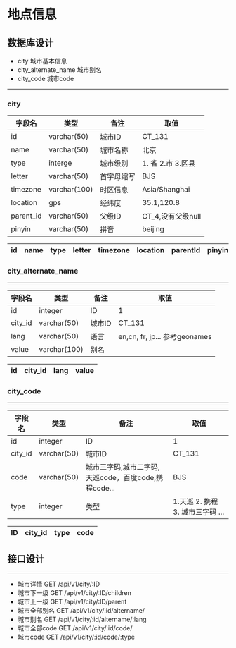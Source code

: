 # 地点信息

## 数据库设计

- city 城市基本信息
- city_alternate_name 城市别名
- city_code 城市code

---

### city

| 字段名 | 类型 | 备注 | 取值 |
|-       | -    | -    | -    |
| id     | varchar(50) | 城市ID   | CT_131 |
| name   | varchar(50) | 城市名称 | 北京 | 
| type     | interge | 城市级别 | 1. 省 2.市 3.区县 |
| letter | varchar(50) | 首字母缩写 | BJS |
| timezone | varchar(100) | 时区信息 | Asia/Shanghai |
| location | gps |   经纬度 | 35.1,120.8 |
| parent_id | varchar(50) | 父级ID | CT_4,没有父级null |
| pinyin   | varchar(50)  | 拼音   | beijing |


| id | name | type | letter | timezone | location | parentId | pinyin | 
| -  | -    | -    | -      | -        | -        | -        | -      |

### city_alternate_name
---

| 字段名 | 类型 | 备注 | 取值 |
|-       | -    | -    | -    |
| id     | integer | ID | 1 |
| city_id| varchar(50) | 城市ID | CT_131 |
| lang   | varchar(50) | 语言 | en,cn, fr, jp... 参考geonames|
| value  | varchar(100) | 别名 |



| id | city_id | lang | value | 
| -  | -       |-    | -     |

### city_code
---

| 字段名 | 类型 | 备注 | 取值 |
|-       | -    | -    | -    |
| id     | integer | ID | 1   |
| city_id | varchar(50) | 城市ID | CT_131 |
| code   | varchar(50) | 城市三字码,城市二字码,天巡code，百度code,携程code...| BJS | 
| type   | integer | 类型 | 1.天巡 2. 携程 3. 城市三字码 ...|

| ID | city_id| type | code |
|- | -| -| -|


## 接口设计
---

- 城市详情     GET /api/v1/city/:ID
- 城市下一级   GET /api/v1/city/:ID/children
- 城市上一级   GET /api/v1/city/:ID/parent
- 城市全部别名 GET /api/v1/city/:id/altername/
- 城市别名     GET /api/v1/city/:id/altername/:lang
- 城市全部code GET /api/v1/city/:id/code/
- 城市code     GET /api/v1/city/:id/code/:type
